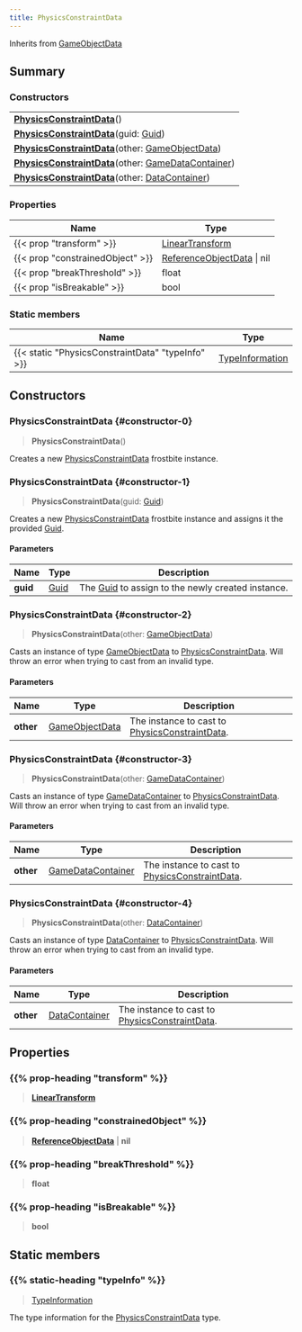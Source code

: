 ```yaml
---
title: PhysicsConstraintData
---
```


Inherits from 
[GameObjectData](/vext/ref/fb/gameobjectdata)

## Summary
### Constructors
| |
| ----------- |
| **[PhysicsConstraintData](#constructor-0)**() |
| **[PhysicsConstraintData](#constructor-1)**(guid: [Guid](/vext/ref/shared/class/guid)) |
| **[PhysicsConstraintData](#constructor-2)**(other: [GameObjectData](/vext/ref/fb/gameobjectdata)) |
| **[PhysicsConstraintData](#constructor-3)**(other: [GameDataContainer](/vext/ref/fb/gamedatacontainer)) |
| **[PhysicsConstraintData](#constructor-4)**(other: [DataContainer](/vext/ref/shared/class/datacontainer)) |

### Properties
| Name | Type |
| ---- | ---- |
| {{< prop "transform" >}} | [LinearTransform](/vext/ref/shared/class/lineartransform) |
| {{< prop "constrainedObject" >}} | [ReferenceObjectData](/vext/ref/fb/referenceobjectdata) \| nil |
| {{< prop "breakThreshold" >}} | float |
| {{< prop "isBreakable" >}} | bool |

### Static members
| Name | Type |
| ---- | ---- |
| {{< static "PhysicsConstraintData" "typeInfo" >}} | [TypeInformation](/vext/ref/shared/class/typeinformation) |

## Constructors
### PhysicsConstraintData {#constructor-0}
> **PhysicsConstraintData**()

Creates a new [PhysicsConstraintData](/vext/ref/fb/physicsconstraintdata) frostbite instance.

### PhysicsConstraintData {#constructor-1}
> **PhysicsConstraintData**(guid: [Guid](/vext/ref/shared/class/guid))

Creates a new [PhysicsConstraintData](/vext/ref/fb/physicsconstraintdata) frostbite instance and assigns it the provided [Guid](/vext/ref/shared/class/guid).

#### Parameters
| Name | Type | Description |
| ---- | ---- | ----------- |
| **guid** | [Guid](/vext/ref/shared/class/guid) | The [Guid](/vext/ref/shared/class/guid) to assign to the newly created instance. |

### PhysicsConstraintData {#constructor-2}
> **PhysicsConstraintData**(other: [GameObjectData](/vext/ref/fb/gameobjectdata))

Casts an instance of type [GameObjectData](/vext/ref/fb/gameobjectdata) to [PhysicsConstraintData](/vext/ref/fb/physicsconstraintdata). Will throw an error when trying to cast from an invalid type.

#### Parameters
| Name | Type | Description |
| ---- | ---- | ----------- |
| **other** | [GameObjectData](/vext/ref/fb/gameobjectdata) | The instance to cast to [PhysicsConstraintData](/vext/ref/fb/physicsconstraintdata). |

### PhysicsConstraintData {#constructor-3}
> **PhysicsConstraintData**(other: [GameDataContainer](/vext/ref/fb/gamedatacontainer))

Casts an instance of type [GameDataContainer](/vext/ref/fb/gamedatacontainer) to [PhysicsConstraintData](/vext/ref/fb/physicsconstraintdata). Will throw an error when trying to cast from an invalid type.

#### Parameters
| Name | Type | Description |
| ---- | ---- | ----------- |
| **other** | [GameDataContainer](/vext/ref/fb/gamedatacontainer) | The instance to cast to [PhysicsConstraintData](/vext/ref/fb/physicsconstraintdata). |

### PhysicsConstraintData {#constructor-4}
> **PhysicsConstraintData**(other: [DataContainer](/vext/ref/shared/class/datacontainer))

Casts an instance of type [DataContainer](/vext/ref/shared/class/datacontainer) to [PhysicsConstraintData](/vext/ref/fb/physicsconstraintdata). Will throw an error when trying to cast from an invalid type.

#### Parameters
| Name | Type | Description |
| ---- | ---- | ----------- |
| **other** | [DataContainer](/vext/ref/shared/class/datacontainer) | The instance to cast to [PhysicsConstraintData](/vext/ref/fb/physicsconstraintdata). |

## Properties
### {{% prop-heading "transform" %}}
> **[LinearTransform](/vext/ref/shared/class/lineartransform)**

### {{% prop-heading "constrainedObject" %}}
> **[ReferenceObjectData](/vext/ref/fb/referenceobjectdata)** | **nil**

### {{% prop-heading "breakThreshold" %}}
> **float**

### {{% prop-heading "isBreakable" %}}
> **bool**

## Static members
### {{% static-heading "typeInfo" %}}
> [TypeInformation](/vext/ref/shared/class/typeinformation)

The type information for the [PhysicsConstraintData](/vext/ref/fb/physicsconstraintdata) type.


